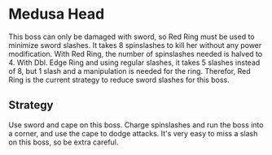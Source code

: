 # Medusa Head
This boss can only be damaged with sword, so Red Ring must be used to minimize sword slashes. It takes 8 spinslashes to kill her without any power modification. With Red Ring, the number of spinslashes needed is halved to 4. With Dbl. Edge Ring and using regular slashes, it takes 5 slashes instead of 8, but 1 slash and a manipulation is needed for the ring. Therefor, Red Ring is the current strategy to reduce sword slashes for this boss.


## Strategy
Use sword and cape on this boss. Charge spinslashes and run the boss into a corner, and use the cape to dodge attacks. It's very easy to miss a slash on this boss, so be extra careful.
